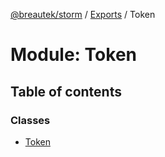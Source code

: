 [@breautek/storm](../README.md) / [Exports](../modules.md) / Token

# Module: Token

## Table of contents

### Classes

- [Token](../classes/token.token-1.md)
